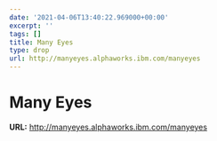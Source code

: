 ```yaml
---
date: '2021-04-06T13:40:22.969000+00:00'
excerpt: ''
tags: []
title: Many Eyes
type: drop
url: http://manyeyes.alphaworks.ibm.com/manyeyes
---
```


# Many Eyes

**URL:** http://manyeyes.alphaworks.ibm.com/manyeyes
